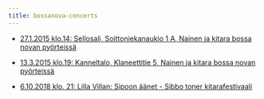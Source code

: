 ```yaml
---
title: bossanova-concerts
---
```


- [27.1.2015 klo.14: Sellosali, Soittoniekanaukio 1 A, Nainen ja kitara bossa novan pyörteissä](http://sellosali.fi/fi-FI/Nainen_ja_kitara_bossa_novan_pyorteissa(58355))
- [13.3.2015 klo.19: Kanneltalo, Klaneettitie 5, Nainen ja kitara bossa novan pyörteissä](http://www.kanneltalo.fi/tapahtuma/0EE0B848BAB5AA2A3EDD67E1D5520700/fi/TAKAPIHA_Milla_Makinen)

- [6.10.2018 klo. 21: Lilla Villan: Sipoon äänet - Sibbo toner kitarafestivaali](http://sipoonaanet.fi)
